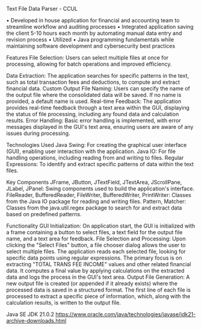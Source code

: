 Text File Data Parser - CCUL

•	Developed in house application for financial and accounting team to streamline workflow and auditing processes
•	Integrated application saving the client 5-10 hours each month by automating manual data entry and revision process
•	Utilized 
•	Java programming fundamentals while maintaining software development and cybersecurity best practices


Features
File Selection: Users can select multiple files at once for processing, allowing for batch operations and improved efficiency.

Data Extraction: The application searches for specific patterns in the text, such as total transaction fees and deductions, to compute and extract financial data.
Custom Output File Naming: Users can specify the name of the output file where the consolidated data will be saved. If no name is provided, a default name is used.
Real-time Feedback: The application provides real-time feedback through a text area within the GUI, displaying the status of file processing, including any found data and calculation results.
Error Handling: Basic error handling is implemented, with error messages displayed in the GUI's text area, ensuring users are aware of any issues during processing.


Technologies Used
Java Swing: For creating the graphical user interface (GUI), enabling user interaction with the application.
Java IO: For file handling operations, including reading from and writing to files.
Regular Expressions: To identify and extract specific patterns of data within the text files.

Key Components
JFrame, JButton, JTextField, JTextArea, JScrollPane, JLabel, JPanel: Swing components used to build the application's interface.
FileReader, BufferedReader, FileWriter, BufferedWriter, PrintWriter: Classes from the Java IO package for reading and writing files.
Pattern, Matcher: Classes from the java.util.regex package to search for and extract data based on predefined patterns.

Functionality
GUI Initialization: On application start, the GUI is initialized with a frame containing a button to select files, a text field for the output file name, and a text area for feedback.
File Selection and Processing:
Upon clicking the "Select Files" button, a file chooser dialog allows the user to select multiple files.
The application reads each selected file, looking for specific data points using regular expressions. The primary focus is on extracting "TOTAL TRANS FEE INCOME" values and other related financial data.
It computes a final value by applying calculations on the extracted data and logs the process in the GUI's text area.
Output File Generation:
A new output file is created (or appended if it already exists) where the processed data is saved in a structured format.
The first line of each file is processed to extract a specific piece of information, which, along with the calculation results, is written to the output file.

Java SE JDK 21.0.2 
https://www.oracle.com/java/technologies/javase/jdk21-archive-downloads.html
